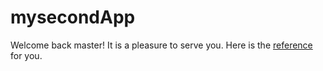 # mysecondApp

Welcome back master! It is a pleasure to serve you. Here is the [reference](https://sites.google.com/airasia.com/aaa-mohe-data-b4) for you.

